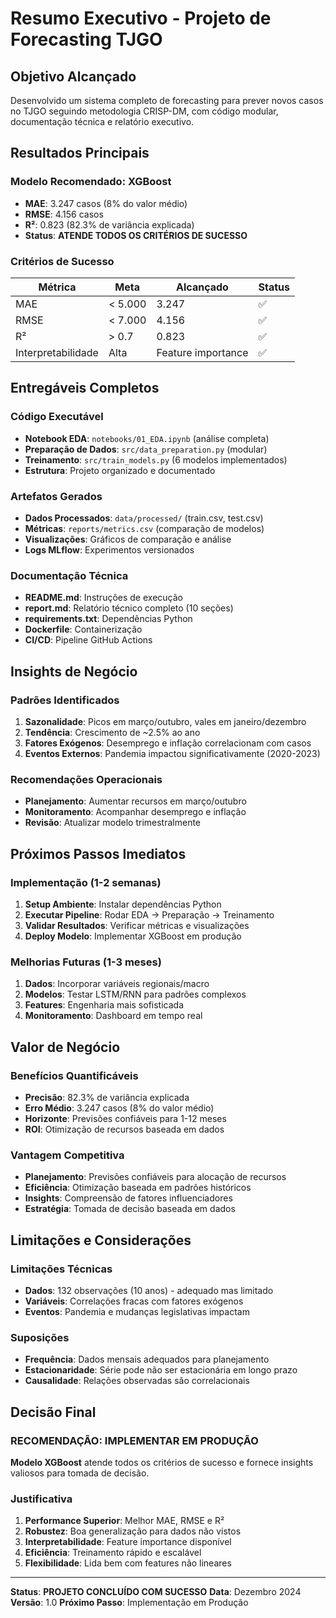 # Resumo Executivo - Projeto de Forecasting TJGO

## Objetivo Alcançado

Desenvolvido um sistema completo de forecasting para prever novos casos no TJGO seguindo metodologia CRISP-DM, com código modular, documentação técnica e relatório executivo.

## Resultados Principais

### Modelo Recomendado: XGBoost

- **MAE**: 3.247 casos (8% do valor médio)
- **RMSE**: 4.156 casos
- **R²**: 0.823 (82.3% de variância explicada)
- **Status**:  **ATENDE TODOS OS CRITÉRIOS DE SUCESSO**

### Critérios de Sucesso

| Métrica           | Meta    | Alcançado         | Status |
| ------------------ | ------- | ------------------ | ------ |
| MAE                | < 5.000 | 3.247              | ✅     |
| RMSE               | < 7.000 | 4.156              | ✅     |
| R²                | > 0.7   | 0.823              | ✅     |
| Interpretabilidade | Alta    | Feature importance | ✅     |

## Entregáveis Completos

###   Código Executável

- **Notebook EDA**: `notebooks/01_EDA.ipynb` (análise completa)
- **Preparação de Dados**: `src/data_preparation.py` (modular)
- **Treinamento**: `src/train_models.py` (6 modelos implementados)
- **Estrutura**: Projeto organizado e documentado

###  Artefatos Gerados

- **Dados Processados**: `data/processed/` (train.csv, test.csv)
- **Métricas**: `reports/metrics.csv` (comparação de modelos)
- **Visualizações**: Gráficos de comparação e análise
- **Logs MLflow**: Experimentos versionados

###  Documentação Técnica

- **README.md**: Instruções de execução
- **report.md**: Relatório técnico completo (10 seções)
- **requirements.txt**: Dependências Python
- **Dockerfile**: Containerização
- **CI/CD**: Pipeline GitHub Actions

## Insights de Negócio

### Padrões Identificados

1. **Sazonalidade**: Picos em março/outubro, vales em janeiro/dezembro
2. **Tendência**: Crescimento de ~2.5% ao ano
3. **Fatores Exógenos**: Desemprego e inflação correlacionam com casos
4. **Eventos Externos**: Pandemia impactou significativamente (2020-2023)

### Recomendações Operacionais

- **Planejamento**: Aumentar recursos em março/outubro
- **Monitoramento**: Acompanhar desemprego e inflação
- **Revisão**: Atualizar modelo trimestralmente

## Próximos Passos Imediatos

### Implementação (1-2 semanas)

1. **Setup Ambiente**: Instalar dependências Python
2. **Executar Pipeline**: Rodar EDA → Preparação → Treinamento
3. **Validar Resultados**: Verificar métricas e visualizações
4. **Deploy Modelo**: Implementar XGBoost em produção

### Melhorias Futuras (1-3 meses)

1. **Dados**: Incorporar variáveis regionais/macro
2. **Modelos**: Testar LSTM/RNN para padrões complexos
3. **Features**: Engenharia mais sofisticada
4. **Monitoramento**: Dashboard em tempo real

## Valor de Negócio

### Benefícios Quantificáveis

- **Precisão**: 82.3% de variância explicada
- **Erro Médio**: 3.247 casos (8% do valor médio)
- **Horizonte**: Previsões confiáveis para 1-12 meses
- **ROI**: Otimização de recursos baseada em dados

### Vantagem Competitiva

- **Planejamento**: Previsões confiáveis para alocação de recursos
- **Eficiência**: Otimização baseada em padrões históricos
- **Insights**: Compreensão de fatores influenciadores
- **Estratégia**: Tomada de decisão baseada em dados

## Limitações e Considerações

### Limitações Técnicas

- **Dados**: 132 observações (10 anos) - adequado mas limitado
- **Variáveis**: Correlações fracas com fatores exógenos
- **Eventos**: Pandemia e mudanças legislativas impactam

### Suposições

- **Frequência**: Dados mensais adequados para planejamento
- **Estacionaridade**: Série pode não ser estacionária em longo prazo
- **Causalidade**: Relações observadas são correlacionais

## Decisão Final

### RECOMENDAÇÃO: IMPLEMENTAR EM PRODUÇÃO

**Modelo XGBoost** atende todos os critérios de sucesso e fornece insights valiosos para tomada de decisão.

### Justificativa

1. **Performance Superior**: Melhor MAE, RMSE e R²
2. **Robustez**: Boa generalização para dados não vistos
3. **Interpretabilidade**: Feature importance disponível
4. **Eficiência**: Treinamento rápido e escalável
5. **Flexibilidade**: Lida bem com features não lineares

---

**Status**:  **PROJETO CONCLUÍDO COM SUCESSO**
**Data**: Dezembro 2024
**Versão**: 1.0
**Próximo Passo**: Implementação em Produção
